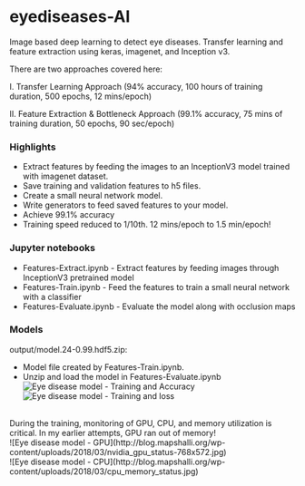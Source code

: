 # eyediseases-AI
Image based deep learning to detect eye diseases. Transfer learning and feature extraction using keras, imagenet, and Inception v3.

There are two approaches covered here:

I. Transfer Learning Approach (94% accuracy, 100 hours of training duration, 500 epochs, 12 mins/epoch)

II. Feature Extraction & Bottleneck Approach (99.1% accuracy, 75 mins of training duration, 50 epochs, 90 sec/epoch)

### Highlights

* Extract features by feeding the images to an InceptionV3 model trained with imagenet dataset.
* Save training and validation features to h5 files.
* Create a small neural network model.
* Write generators to feed saved features to your model.
* Achieve 99.1% accuracy
* Training speed reduced to 1/10th. 12 mins/epoch to 1.5 min/epoch!


### Jupyter notebooks
* Features-Extract.ipynb - Extract features by feeding images through InceptionV3 pretrained model
* Features-Train.ipynb - Feed the features to train a small neural network with a classifier
* Features-Evaluate.ipynb - Evaluate the model along with occlusion maps

### Models
output/model.24-0.99.hdf5.zip:
* Model file created by Features-Train.ipynb.
* Unzip and load the model in Features-Evaluate.ipynb
![Eye disease model - Training and Accuracy](http://blog.mapshalli.org/wp-content/uploads/2018/03/accuracy-768x447.png)<br>
![Eye disease model - Training and loss](http://blog.mapshalli.org/wp-content/uploads/2018/03/loss-768x453.png)
<br>
During the training, monitoring of GPU, CPU, and memory utilization is critical. In my earlier attempts, GPU ran out of memory!<br>
![Eye disease model - GPU](http://blog.mapshalli.org/wp-content/uploads/2018/03/nvidia_gpu_status-768x572.jpg)<br>
![Eye disease model - CPU](http://blog.mapshalli.org/wp-content/uploads/2018/03/cpu_memory_status.jpg)
